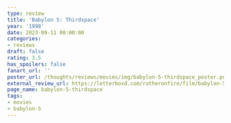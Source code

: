 ```yaml
---
type: review
title: 'Babylon 5: Thirdspace'
year: '1998'
date: 2023-09-11 00:00:00
categories:
- reviews
draft: false
rating: 3.5
has_spoilers: false
fanart_url: ''
poster_url: /thoughts/reviews/movies/img/babylon-5-thirdspace_poster.png
external_review_url: https://letterboxd.com/ratheronfire/film/babylon-5-thirdspace/
page_name: babylon-5-thirdspace
tags:
- movies
- babylon-5
---
```


